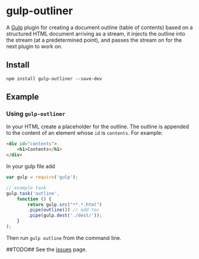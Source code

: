 # gulp-outliner

A [Gulp](http://gulpjs.com/) plugin for creating a document outline (table of contents) based on a structured HTML document arriving as a stream, it injects the outline into the stream (at a predetermined point), and passes the stream on for the next plugin to work on.

## Install

```
npm install gulp-outliner --save-dev
```

## Example

### Using `gulp-outliner`

In your HTML create a placeholder for the outline.  The outline is appended to the content of an element whose `id` is `contents`. For example: 

```html
<div id="contents">
    <h1>Contents</h1>
</div>
```

In your gulp file add
```js
var gulp = require('gulp');

// example task
gulp.task('outline',
    function () {
        return gulp.src("**.*.html")
        .pipe(outline()) // add toc
        .pipe(gulp.dest('./dest/'));
    }
);
```
Then run `gulp outline` from the command line.

##TODO##
See the [issues](https://github.com/ear1grey/gulp-outliner/issues) page.
